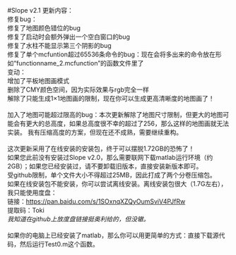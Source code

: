#Slope v2.1 更新内容：<br>
修复bug：<br>
修复了地图颜色错位的bug<br>
修复了启动时会额外弹出一个空白窗口的bug<br>
修复了水柱不能显示第三个阴影的bug<br>
修复了单个mcfuntion超过65536条命令的bug：现在会将多出来的命令放在形如“functionname_2.mcfunction”的函数文件里了<br>
变动：<br>
增加了平板地图画模式<br>
删除了CMY颜色空间，因为实际效果与rgb完全一样<br>
解除了只能生成1×1地图画的限制，现在你可以生成更高清晰度的地图画了！<br>
<br>
加入了地图可能超过限高的bug：本次更新解除了地图尺寸限制，但更大的地图可能会有更大的总高度，如果总高度很不幸的超过了256，那么这样的地图画就无法实装。
我有压缩高度的方案，但现在还不成熟，需要继续重构。<br>
<br>
这次更新采用了在线安装的安装包，终于可以摆脱1.72GB的恐怖了！<br>
如果您此前没有安装过Slope v2.0，那么需要联网下载matlab运行环境（约2GB）；如果您已经安装过，请不要卸载旧版本，直接安装新版本即可。<br>
受github限制，单个文件大小不得超过25MB，因此打成了两个分卷压缩包。<br>
如果在线安装包不能安装，你可以尝试离线安装。离线安装包很大（1.7G左右），我只能使用度盘：<br>
链接：https://pan.baidu.com/s/1SOxnqXZQyOumSviV4PJfRw <br>
提取码：Toki<br>
*我知道在github上放度盘链接挺奥利给的，但没辙。*
<br><br>
如果你的电脑上已经安装了matlab，那么你可以用更简单的方式：直接下载源代码，然后运行Test0.m这个函数。
